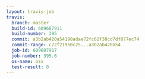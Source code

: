 ```yaml
---
layout: travis-job
travis:
  branch: master
  build-id: 609687911
  build-number: 395
  commit: a3b2ab420a54198adae72fc62f38cd7df877ec74
  commit-range: c72f21950c25...a3b2ab420a54
  job-id: 609687917
  job-number: 395.6
  os-name: osx
  test-result: 0
---
```

